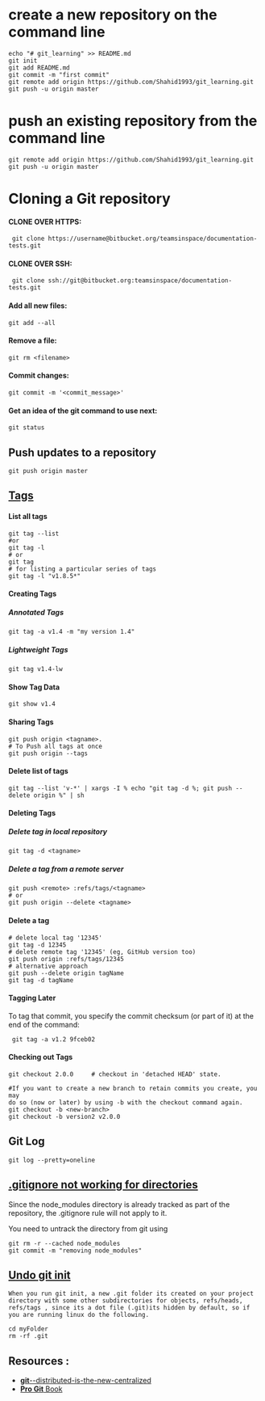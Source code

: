 # create a new repository on the command line
```shell
echo "# git_learning" >> README.md  
git init  
git add README.md  
git commit -m "first commit"  
git remote add origin https://github.com/Shahid1993/git_learning.git
git push -u origin master
```
# push an existing repository from the command line
```shell
git remote add origin https://github.com/Shahid1993/git_learning.git
git push -u origin master
```

# Cloning a Git repository
#### CLONE OVER HTTPS:
```shell
 git clone https://username@bitbucket.org/teamsinspace/documentation-tests.git
```
#### CLONE OVER SSH:
```shell
 git clone ssh://git@bitbucket.org:teamsinspace/documentation-tests.git
```
#### Add all new files:
```shell
git add --all
```

#### Remove a file:
```shell
git rm <filename>
```

#### Commit changes:
```shell
git commit -m '<commit_message>'
```

#### Get an idea of the git command to use next:
```shell
git status
```

## Push updates to a repository
```shell
git push origin master
```

## [Tags](https://git-scm.com/book/en/v2/Git-Basics-Tagging)

#### List all tags
```shell
git tag --list
#or
git tag -l
# or
git tag
# for listing a particular series of tags
git tag -l "v1.8.5*"
```

#### Creating Tags
##### Annotated Tags
```shell
git tag -a v1.4 -m "my version 1.4"
```
##### Lightweight Tags
```shell
git tag v1.4-lw
```


#### Show Tag Data
```shell
git show v1.4
```

#### Sharing Tags
```shell
git push origin <tagname>.
# To Push all tags at once
git push origin --tags
```


#### Delete list of tags
```shell
git tag --list 'v-*' | xargs -I % echo "git tag -d %; git push --delete origin %" | sh
```
#### Deleting Tags
##### Delete tag in local repository
```shell
git tag -d <tagname>
```

##### Delete a tag from a remote server
```shell
git push <remote> :refs/tags/<tagname>
# or 
git push origin --delete <tagname>
```
 
#### Delete a tag
```shell
# delete local tag '12345'
git tag -d 12345
# delete remote tag '12345' (eg, GitHub version too)
git push origin :refs/tags/12345
# alternative approach
git push --delete origin tagName
git tag -d tagName
```

#### Tagging Later
To tag that commit, you specify the commit checksum (or part of it) at the end of the command:
```shell
 git tag -a v1.2 9fceb02
 ```

#### Checking out Tags
```shell 
git checkout 2.0.0     # checkout in 'detached HEAD' state.

#If you want to create a new branch to retain commits you create, you may
do so (now or later) by using -b with the checkout command again.
git checkout -b <new-branch>
git checkout -b version2 v2.0.0
```

## Git Log
```shell
git log --pretty=oneline
```

## [.gitignore not working for directories](https://stackoverflow.com/questions/22924633/gitignore-is-not-ignoring-directories)
  Since the node_modules directory is already tracked as part of the repository, the .gitignore rule will not apply to it.

  You need to untrack the directory from git using
  ```shell
  git rm -r --cached node_modules
  git commit -m "removing node_modules"
  ```
  
  ## [Undo git init](https://stackoverflow.com/questions/29381674/how-to-undo-git-init)
    When you run git init, a new .git folder its created on your project directory with some other subdirectories for objects, refs/heads, refs/tags , since its a dot file (.git)its hidden by default, so if you are running linux do the following.
 ```shell
 cd myFolder
 rm -rf .git
 ```
  



## Resources :
- [__git__--distributed-is-the-new-centralized](https://git-scm.com/doc)
- [__Pro Git__ Book](https://git-scm.com/book/en/v2)



